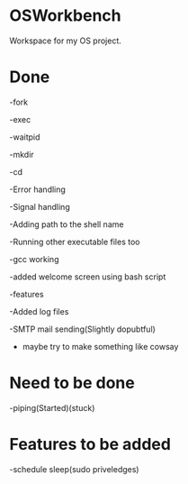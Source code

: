 # OSWorkbench
Workspace for my OS project.

# Done
-fork


-exec


-waitpid


-mkdir


-cd


-Error handling 


-Signal handling


-Adding path to the shell name 


-Running other executable files too


-gcc working


-added welcome screen using bash script


-features


-Added log files


-SMTP mail sending(Slightly dopubtful)


- maybe try to make something like cowsay


# Need to be done 

-piping(Started)(stuck)




# Features to be added 


-schedule sleep(sudo priveledges)



